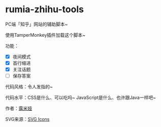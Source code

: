 # rumia-zhihu-tools
PC端「知乎」网站的辅助脚本~

使用TamperMonkey插件加载这个脚本~

功能：
- [x] 夜间模式
- [x] 首行缩进
- [x] 关注话题
- [ ] 保存答案

代码风格：令人发指的~

代码水平：CSS是什么、可以吃吗~
JavaScript是什么、也许跟Java一样吧~

作者：[露米娅](https://www.zhihu.com/people/lu-mi-ya-56/)

SVG来源：[SVG Icons](http://svgicons.sparkk.fr/)



